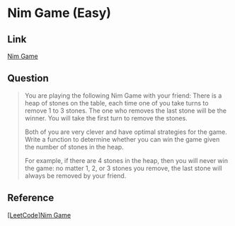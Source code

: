 # Nim Game (Easy)

## Link

[Nim Game](https://leetcode.com/problems/nim-game/)

## Question

> You are playing the following Nim Game with your friend: There is a heap of stones on the table, each time one of you take turns to remove 1 to 3 stones. The one who removes the last stone will be the winner. You will take the first turn to remove the stones.
> 
> Both of you are very clever and have optimal strategies for the game. Write a function to determine whether you can win the game given the number of stones in the heap.
> 
> For example, if there are 4 stones in the heap, then you will never win the game: no matter 1, 2, or 3 stones you remove, the last stone will always be removed by your friend.

## Reference

[[LeetCode]Nim Game](http://bookshadow.com/weblog/2015/10/12/leetcode-nim-game/)

